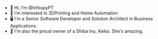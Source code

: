 - 👋 Hi, I’m @InfospyPT
- 👀 I’m interested in 3DPrinting and Home Automation
- 🖥️ I'm a Senior Software Developer and Solution Architect in Business Applications. 
- 🦊 I'm also the proud owner of a Shiba Inu, Keiko. She's amazing. 

<!---
InfospyPT/InfospyPT is a ✨ special ✨ repository because its `README.md` (this file) appears on your GitHub profile.
You can click the Preview link to take a look at your changes.
--->
